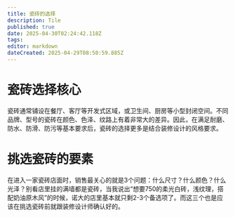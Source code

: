 ```yaml
---
title: 瓷砖的选择
description: Tile
published: true
date: 2025-04-30T02:24:42.118Z
tags: 
editor: markdown
dateCreated: 2025-04-29T08:50:59.885Z
---
```


# 瓷砖选择核心
瓷砖通常铺设在餐厅、客厅等开发式区域，或卫生间、厨房等小型封闭空间。不同品牌、型号的瓷砖在颜色、色泽、纹路上有着非常大的差异。因此，在满足耐磨、防水、防滑、防污等基本要求后，瓷砖的选择更多是结合装修设计的风格要求。

# 挑选瓷砖的要素
在进入一家瓷砖店面时，销售最关心的就是3个问题：什么尺寸？什么颜色？什么光泽？别看店里挂的满墙都是瓷砖，当我说出“想要750的柔光白砖，浅纹理，搭配奶油原木风”的时候，诺大的店里基本就只剩2-3个备选项了。而这三个也是应该在挑选瓷砖前就跟装修设计师确认好的。